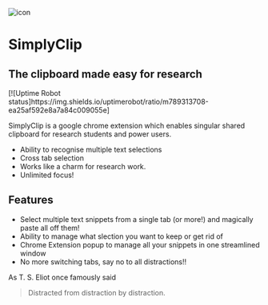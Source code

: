 
![icon](https://github.com/lalit10/SimplyClip/blob/main/images/paper-clip_32.png)
# SimplyClip
##  The clipboard made easy for research

<placeholder builds>
<placeholder doi>
<placeholder tests>
[![Uptime Robot status]https://img.shields.io/uptimerobot/ratio/m789313708-ea25af592e8a7a84c009055e]

SimplyClip is a google chrome extension which enables singular shared clipboard for research students and power users.

- Ability to recognise multiple text selections
- Cross tab selection
- Works like a charm for research work.
- Unlimited focus!

## Features

- Select multiple text snippets from a single tab (or more!) and magically paste all off them!
- Ability to manage what slection you want to keep or get rid of
- Chrome Extension popup to manage all your snippets in one streamlined window
- No more switching tabs, say no to all distractions!!

 
As T. S. Eliot once famously said

> Distracted from distraction by distraction.
